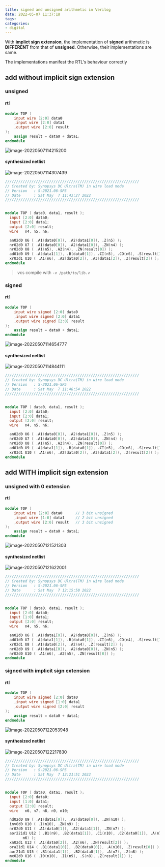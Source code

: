 ```yaml
---
title: signed and unsigned arithmetic in Verilog
date: 2022-05-07 11:37:18
tags:
categories:
- digital
---
```


With **implict sign extension**, the implementation of **signed** arithmetic is **DIFFERENT** from that of **unsigned**. Otherwise, their implementations are same.

The implementations manifest the RTL's behaviour correctly

## add without implicit sign extension

### unsigned

#### rtl

```verilog
module TOP (
	input wire [2:0] data0
	,input wire [2:0] data1
	,output wire [2:0] result
);
	assign result = data0 + data1;
endmodule
```

![image-20220507114215200](signed-verilog/image-20220507114215200.png)

#### synthesized netlist

![image-20220507114307439](signed-verilog/image-20220507114307439.png) 

```verilog
/////////////////////////////////////////////////////////////
// Created by: Synopsys DC Ultra(TM) in wire load mode
// Version   : S-2021.06-SP5
// Date      : Sat May  7 11:43:27 2022
/////////////////////////////////////////////////////////////


module TOP ( data0, data1, result );
  input [2:0] data0;
  input [2:0] data1;
  output [2:0] result;
  wire   n4, n5, n6;

  an02d0 U6 ( .A1(data0[0]), .A2(data1[0]), .Z(n5) );
  nr02d0 U7 ( .A1(data0[0]), .A2(data1[0]), .ZN(n4) );
  nr02d0 U8 ( .A1(n5), .A2(n4), .ZN(result[0]) );
  ad01d0 U9 ( .A(data1[1]), .B(data0[1]), .CI(n5), .CO(n6), .S(result[1]) );
  xr03d1 U10 ( .A1(n6), .A2(data0[2]), .A3(data1[2]), .Z(result[2]) );
endmodule
```

> vcs compile with `-v /path/to/lib.v`

### signed

#### rtl

```verilog
module TOP (
	input wire signed [2:0] data0
	,input wire signed [2:0] data1
	,output wire signed [2:0] result
);
	assign result = data0 + data1;
endmodule
```

![image-20220507114654777](signed-verilog/image-20220507114654777.png)

#### synthesized netlist

![image-20220507114844111](signed-verilog/image-20220507114844111.png)

```verilog
/////////////////////////////////////////////////////////////
// Created by: Synopsys DC Ultra(TM) in wire load mode
// Version   : S-2021.06-SP5
// Date      : Sat May  7 11:48:54 2022
/////////////////////////////////////////////////////////////


module TOP ( data0, data1, result );
  input [2:0] data0;
  input [2:0] data1;
  output [2:0] result;
  wire   n4, n5, n6;

  an02d0 U6 ( .A1(data0[0]), .A2(data1[0]), .Z(n5) );
  nr02d0 U7 ( .A1(data0[0]), .A2(data1[0]), .ZN(n4) );
  nr02d0 U8 ( .A1(n5), .A2(n4), .ZN(result[0]) );
  ad01d0 U9 ( .A(data1[1]), .B(data0[1]), .CI(n5), .CO(n6), .S(result[1]) );
  xr03d1 U10 ( .A1(n6), .A2(data0[2]), .A3(data1[2]), .Z(result[2]) );
endmodule
```

## add WITH implicit sign extension

### unsigned with 0 extension

#### rtl

```verilog
module TOP (
    input wire [2:0] data0		// 3 bit unsigned
    ,input wire [1:0] data1		// 2 bit unsigned
    ,output wire [2:0] result	// 3 bit unsigned
);
	assign result = data0 + data1;
endmodule
```

![image-20220507121521303](signed-verilog/image-20220507121521303.png)

#### synthesized netlist

![image-20220507121622001](signed-verilog/image-20220507121622001.png)

```verilog
/////////////////////////////////////////////////////////////
// Created by: Synopsys DC Ultra(TM) in wire load mode
// Version   : S-2021.06-SP5
// Date      : Sat May  7 12:15:58 2022
/////////////////////////////////////////////////////////////


module TOP ( data0, data1, result );
  input [2:0] data0;
  input [1:0] data1;
  output [2:0] result;
  wire   n4, n5, n6;

  an02d0 U6 ( .A1(data1[0]), .A2(data0[0]), .Z(n6) );
  ad01d0 U7 ( .A(data1[1]), .B(data0[1]), .CI(n6), .CO(n4), .S(result[1]) );
  xr02d1 U8 ( .A1(data0[2]), .A2(n4), .Z(result[2]) );
  nr02d0 U9 ( .A1(data1[0]), .A2(data0[0]), .ZN(n5) );
  nr02d0 U10 ( .A1(n6), .A2(n5), .ZN(result[0]) );
endmodule
```

### signed with implicit sign extension

#### rtl

```verilog
module TOP (
	input wire signed [2:0] data0
	,input wire signed [1:0] data1
	,output wire signed [2:0] result
);
	assign result = data0 + data1;
endmodule
```

![image-20220507122053948](signed-verilog/image-20220507122053948.png)

#### synthesized netlist

![image-20220507122217830](signed-verilog/image-20220507122217830.png)

```verilog
/////////////////////////////////////////////////////////////
// Created by: Synopsys DC Ultra(TM) in wire load mode
// Version   : S-2021.06-SP5
// Date      : Sat May  7 12:21:51 2022
/////////////////////////////////////////////////////////////


module TOP ( data0, data1, result );
  input [2:0] data0;
  input [1:0] data1;
  output [2:0] result;
  wire   n6, n7, n8, n9, n10;

  nd02d0 U9 ( .A1(data1[0]), .A2(data0[0]), .ZN(n10) );
  inv0d0 U10 ( .I(n10), .ZN(n9) );
  nr02d0 U11 ( .A1(data0[1]), .A2(data1[1]), .ZN(n7) );
  aor221d1 U12 ( .B1(n9), .B2(data1[1]), .C1(n10), .C2(data0[1]), .A(n7), .Z(
        n6) );
  xn02d1 U13 ( .A1(data0[2]), .A2(n6), .ZN(result[2]) );
  ora21d1 U14 ( .B1(data1[0]), .B2(data0[0]), .A(n10), .Z(result[0]) );
  aor21d1 U15 ( .B1(data1[1]), .B2(data0[1]), .A(n7), .Z(n8) );
  mx02d0 U16 ( .I0(n10), .I1(n9), .S(n8), .Z(result[1]) );
endmodule
```

